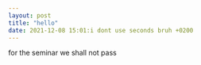 ```yaml
---
layout: post
title: "hello"
date: 2021-12-08 15:01:i dont use seconds bruh +0200
---
```


for the seminar
we shall not pass
